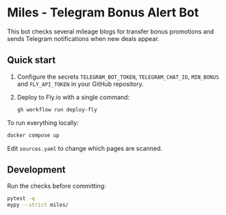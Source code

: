 # Miles - Telegram Bonus Alert Bot

This bot checks several mileage blogs for transfer bonus promotions and sends
Telegram notifications when new deals appear.

## Quick start

1. Configure the secrets `TELEGRAM_BOT_TOKEN`, `TELEGRAM_CHAT_ID`, `MIN_BONUS`
   and `FLY_API_TOKEN` in your GitHub repository.
2. Deploy to Fly.io with a single command:

   ```bash
   gh workflow run deploy-fly
   ```

To run everything locally:

```bash
docker compose up
```

Edit `sources.yaml` to change which pages are scanned.

## Development

Run the checks before committing:

```bash
pytest -q
mypy --strict miles/
```
